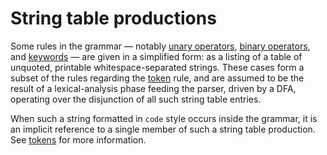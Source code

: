 # String table productions

Some rules in the grammar &mdash; notably [unary
operators], [binary operators], and [keywords][keywords] &mdash; are
given in a simplified form: as a listing of a table of unquoted, printable
whitespace-separated strings. These cases form a subset of the rules regarding
the [token][tokens] rule, and are assumed to be the result of a
lexical-analysis phase feeding the parser, driven by a DFA, operating over the
disjunction of all such string table entries.

When such a string formatted in `code` style occurs inside the grammar,
it is an implicit reference to a single member of such a string table
production. See [tokens] for more information.

[binary operators]: expressions.html#arithmetic-and-logical-binary-operators
[keywords]: ../grammar.html#keywords
[tokens]: tokens.html
[unary operators]: expressions.html#borrow-operators
